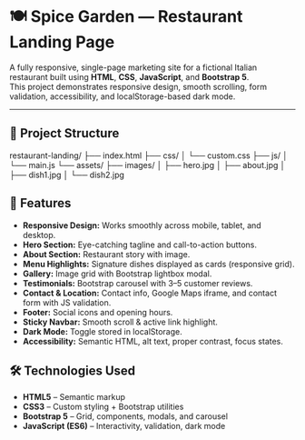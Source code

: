 # 🍽️ Spice Garden — Restaurant Landing Page

A fully responsive, single-page marketing site for a fictional Italian restaurant built using **HTML**, **CSS**, **JavaScript**, and **Bootstrap 5**.  
This project demonstrates responsive design, smooth scrolling, form validation, accessibility, and localStorage-based dark mode.

---

## 🧱 Project Structure

restaurant-landing/
├── index.html
├── css/
│ └── custom.css
├── js/
│ └── main.js
└── assets/
├── images/
│ ├── hero.jpg
│ ├── about.jpg
│ ├── dish1.jpg
│ └── dish2.jpg


## 🚀 Features

- **Responsive Design:** Works smoothly across mobile, tablet, and desktop.
- **Hero Section:** Eye-catching tagline and call-to-action buttons.
- **About Section:** Restaurant story with image.
- **Menu Highlights:** Signature dishes displayed as cards (responsive grid).
- **Gallery:** Image grid with Bootstrap lightbox modal.
- **Testimonials:** Bootstrap carousel with 3–5 customer reviews.
- **Contact & Location:** Contact info, Google Maps iframe, and contact form with JS validation.
- **Footer:** Social icons and opening hours.
- **Sticky Navbar:** Smooth scroll & active link highlight.
- **Dark Mode:** Toggle stored in localStorage.
- **Accessibility:** Semantic HTML, alt text, proper contrast, focus states.


## 🛠️ Technologies Used

- **HTML5** – Semantic markup
- **CSS3** – Custom styling + Bootstrap utilities
- **Bootstrap 5** – Grid, components, modals, and carousel
- **JavaScript (ES6)** – Interactivity, validation, dark mode
